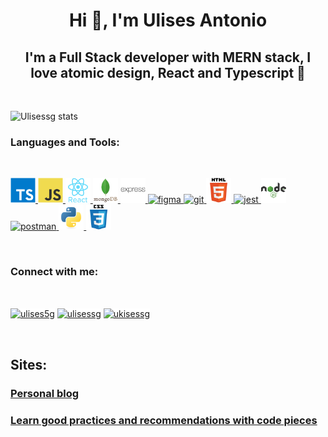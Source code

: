 <h1 align="center">Hi 👋, I'm Ulises Antonio</h1>
<h2 align="center">I'm a Full Stack developer with MERN stack, I love atomic design, React and Typescript 💚</h2>

<br />

![Ulisessg stats](https://github-readme-stats.vercel.app/api?username=ulisessg&count_private=true&show_icons=true&theme=algolia)

<h3 align="left">Languages and Tools:</h3>

<br />

<p align="left" >
  <a href="https://www.typescriptlang.org/" target="_blank">
    <img
      src="https://raw.githubusercontent.com/devicons/devicon/master/icons/typescript/typescript-original.svg"
      alt="typescript"
      width="40"
      height="40"
    />
  </a>

<a href="https://developer.mozilla.org/en-US/docs/Web/JavaScript" target="\_blank">
<img
    src="https://raw.githubusercontent.com/devicons/devicon/master/icons/javascript/javascript-original.svg"
    alt="javascript"
    width="40"
    height="40"/>

</a>

<a href="https://reactjs.org/" target="_blank">
  <img
  src="https://raw.githubusercontent.com/devicons/devicon/master/icons/react/react-original-wordmark.svg"
  alt="react"
  width="40"
  height="40"
  />
</a>

<a href="https://www.mongodb.com/" target="_blank">
  <img
    src="https://raw.githubusercontent.com/devicons/devicon/master/icons/mongodb/mongodb-original-wordmark.svg"
    alt="mongodb"
    width="40"
    height="40"
  />
</a>

<a href="https://expressjs.com" target="_blank">
  <img
    src="https://raw.githubusercontent.com/devicons/devicon/master/icons/express/express-original-wordmark.svg"
    alt="express"
    width="40"
    height="40"
  />
</a>

<a href="https://www.figma.com/" target="_blank">
  <img
    src="https://www.vectorlogo.zone/logos/figma/figma-icon.svg"
    alt="figma"
    width="40"
    height="40"
  />
</a>

<a href="https://git-scm.com/" target="_blank">
  <img
    src="https://www.vectorlogo.zone/logos/git-scm/git-scm-icon.svg"
    alt="git"
    width="40"
    height="40"
  />
</a>
<a href="https://www.w3.org/html/" target="_blank">
  <img
    src="https://raw.githubusercontent.com/devicons/devicon/master/icons/html5/html5-original-wordmark.svg"
    alt="html5"
    width="40"
    height="40"
  />
</a>

<a href="https://jestjs.io" target="_blank">
  <img
    src="https://www.vectorlogo.zone/logos/jestjsio/jestjsio-icon.svg"
    alt="jest"
    width="40"
    height="40"
  />
</a>

<a href="https://nodejs.org" target="_blank">
  <img
    src="https://raw.githubusercontent.com/devicons/devicon/master/icons/nodejs/nodejs-original-wordmark.svg"
    alt="nodejs"
    width="40"
    height="40"
  />
</a>
<a href="https://postman.com" target="_blank">
  <img
    src="https://www.vectorlogo.zone/logos/getpostman/getpostman-icon.svg"
    alt="postman"
    width="40"
    height="40"
  />
</a>
<a href="https://www.python.org" target="_blank">
  <img
    src="https://raw.githubusercontent.com/devicons/devicon/master/icons/python/python-original.svg"
    alt="python"
    width="40"
    height="40"
  />
</a>

<a href="https://www.w3schools.com/css/" target="_blank">
  <img
    src="https://raw.githubusercontent.com/devicons/devicon/master/icons/css3/css3-original-wordmark.svg"
    alt="css3"
    width="40"
    height="40"
  />
</a>
</p>

<br />

<h3 align="left">Connect with me:</h3>

<br />

<p align="left">
<a  href="https://twitter.com/ulises5g" target="blank"><img style="background-color: white;" align="center" src="https://cdn.jsdelivr.net/npm/simple-icons@3.0.1/icons/twitter.svg" alt="ulises5g" height="30" width="40" /></a>
<a href="https://linkedin.com/in/ulisessg" target="blank"><img style="background-color: white;" align="center" src="https://cdn.jsdelivr.net/npm/simple-icons@3.0.1/icons/linkedin.svg" alt="ulisessg" height="30" width="40" /></a>
<a href="https://www.hackerrank.com/ukisessg" target="blank"><img style="background-color: white;" align="center" src="https://cdn.jsdelivr.net/npm/simple-icons@3.0.1/icons/hackerrank.svg" alt="ukisessg" height="30" width="40" /></a>
</p>

<br />

## Sites:

### [Personal blog](https://ulisessg.com/blog)

### [Learn good practices and recommendations with code pieces](https://ulisessg.com/gist)
